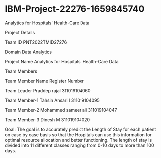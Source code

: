 # IBM-Project-22276-1659845740

Analytics for Hospitals' Health-Care Data

Project Details

Team ID	PNT2022TMID27276

Domain	Data Analytics

Project Name	Analytics for Hospitals' Health-Care Data

Team Members

Team Member	   Name	                Register Number

Team Leader  	 Praddep rajal	      311019104060

Team Member-1	 Tahsin Ansari I	    311019104095

Team Member-2	 Mohammed sameer ali  311019104047

Team Member-3	 Dinesh M	            311019104020

Goal:
The goal is to accurately predict the Length of Stay for each patient on case by case basis so that the Hospitals can use this information for optimal resource allocation and better functioning. The length of stay is divided into 11 different classes ranging from 0-10 days to more than 100 days.
